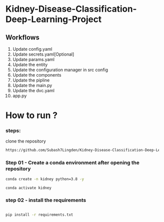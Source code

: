 # Kidney-Disease-Classification-Deep-Learning-Project

## Workflows

1. Update config.yaml
2. Update secrets.yaml[Optional]
3. Update params.yaml
4. Update the entity
5. Update the configuration manager in src config
6. Update the components
7. Update the pipline 
8. Update the main.py
9. Update the dvc.yaml
10. app.py



# How to run ?
 ### steps:
 clone the repository
 ~~~bash
 https://github.com/Subash7Lingden/Kidney-Disease-Classification-Deep-Learning-Project
~~~


### Step 01 - Create a conda environment after opening the repository
~~~bash
conda create -n kidney python=3.8 -y
~~~

~~~bash
conda activate kidney
~~~

### step 02 - install the requirements
~~~bash

pip install -r requirements.txt
~~~